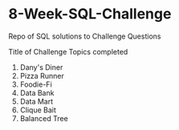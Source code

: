 # 8-Week-SQL-Challenge
Repo of SQL solutions to Challenge Questions

Title of Challenge Topics completed

1. Dany's Diner
2. Pizza Runner
3. Foodie-Fi
4. Data Bank
5. Data Mart
6. Clique Bait
7. Balanced Tree

